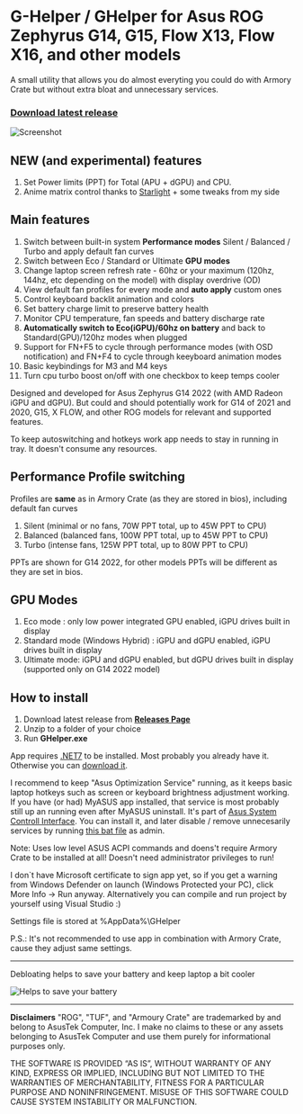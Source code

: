 # G-Helper / GHelper for Asus ROG Zephyrus G14, G15, Flow X13, Flow X16, and other models

A small utility that allows you do almost everyting you could do with Armory Crate but without extra bloat and unnecessary services.

### [Download latest release](https://github.com/seerge/g-helper/releases)

![Screenshot](https://raw.githubusercontent.com/seerge/g-helper/main/screenshot.png)

## NEW (and experimental) features

1. Set Power limits (PPT) for Total (APU + dGPU) and CPU. 
2. Anime matrix control thanks to [Starlight](https://github.com/vddCore/Starlight) + some tweaks from my side

## Main features

1. Switch between built-in system **Performance modes** Silent / Balanced / Turbo and apply default fan curves
2. Switch between Eco / Standard or Ultimate **GPU modes**
3. Change laptop screen refresh rate - 60hz or your maximum (120hz, 144hz, etc depending on the model) with display overdrive (OD)
4. View default fan profiles for every mode and **auto apply** custom ones 
5. Control keyboard backlit animation and colors
6. Set battery charge limit to preserve battery health
7. Monitor CPU temperature, fan speeds and battery discharge rate
8. **Automatically switch to Eco(iGPU)/60hz on battery** and back to Standard(GPU)/120hz modes when plugged
9. Support for FN+F5 to cycle through performance modes (with OSD notification) and FN+F4 to cycle through keeyboard animation modes
10. Basic keybindings for M3 and M4 keys
11. Turn cpu turbo boost on/off with one checkbox to keep temps cooler

Designed and developed for Asus Zephyrus G14 2022 (with AMD Radeon iGPU and dGPU). But could and should potentially work for G14 of 2021 and 2020, G15, X FLOW, and other ROG models for relevant and supported features.

To keep autoswitching and hotkeys work app needs to stay in running in tray. It doesn't consume any resources. 

## Performance Profile switching 

Profiles are **same** as in Armory Crate (as they are stored in bios), including default fan curves

1. Silent (minimal or no fans, 70W PPT total, up to 45W PPT to CPU)
2. Balanced (balanced fans, 100W PPT total, up to 45W PPT to CPU)
3. Turbo (intense fans, 125W PPT total, up to 80W PPT to CPU) 

PPTs are shown for G14 2022, for other models PPTs will be different as they are set in bios.

## GPU Modes

1. Eco mode : only low power integrated GPU enabled, iGPU drives built in display
2. Standard mode (Windows Hybrid) : iGPU and dGPU enabled, iGPU drives built in display
3. Ultimate mode: iGPU and dGPU enabled, but dGPU drives built in display (supported only on G14 2022 model)

## How to install

1. Download latest release from [**Releases Page**](https://github.com/seerge/g-helper/releases)
2. Unzip to a folder of your choice
3. Run **GHelper.exe**

App requires [.NET7](https://dotnet.microsoft.com/en-us/download) to be installed. Most probably you already have it. Otherwise you can [download it](https://dotnet.microsoft.com/en-us/download).

I recommend to keep "Asus Optimization Service" running, as it keeps basic laptop hotkeys such as screen or keyboard brightness adjustment working. If you have (or had) MyASUS app installed, that service is most probably still up an running even after MyASUS uninstall. It's part of [Asus System Controll Interface](https://www.asus.com/support/FAQ/1047338/). You can install it, and later disable / remove unnecesarily services by running [this bat file](https://raw.githubusercontent.com/seerge/g-helper/main/stop-asus-sv.bat) as admin.

Note: Uses low level ASUS ACPI commands and doens't require Armory Crate to be installed at all!  Doesn't need administrator privileges to run!

I don`t have Microsoft certificate to sign app yet, so if you get a warning from Windows Defender on launch (Windows Protected your PC), click More Info -> Run anyway. Alternatively you can compile and run project by yourself using Visual Studio :)

Settings file is stored at %AppData%\GHelper

P.S.: It's not recommended to use app in combination with Armory Crate, cause they adjust same settings.

------------------

Debloating helps to save your battery and keep laptop a bit cooler

![Helps to save your battery](https://raw.githubusercontent.com/seerge/g-helper/main/screenshots/screen-5w.png)

---------

**Disclaimers**
"ROG", "TUF", and "Armoury Crate" are trademarked by and belong to AsusTek Computer, Inc. I make no claims to these or any assets belonging to AsusTek Computer and use them purely for informational purposes only.

THE SOFTWARE IS PROVIDED “AS IS”, WITHOUT WARRANTY OF ANY KIND, EXPRESS OR IMPLIED, INCLUDING BUT NOT LIMITED TO THE WARRANTIES OF MERCHANTABILITY, FITNESS FOR A PARTICULAR PURPOSE AND NONINFRINGEMENT. MISUSE OF THIS SOFTWARE COULD CAUSE SYSTEM INSTABILITY OR MALFUNCTION.
